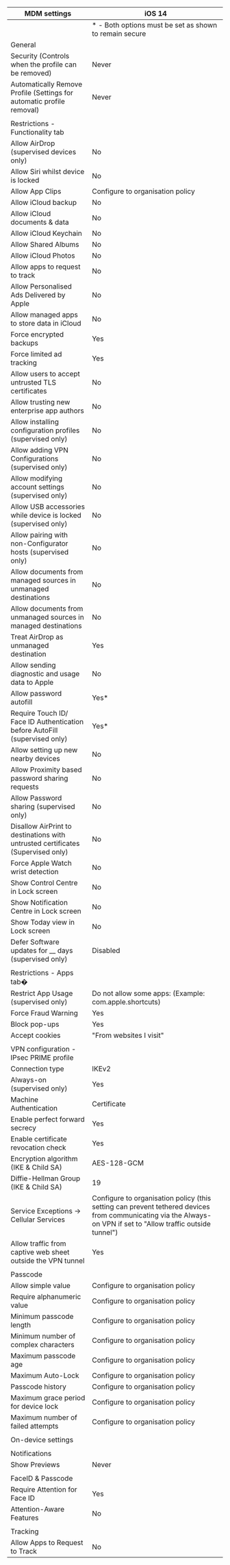 |MDM settings                                                                   |iOS 14                                                 |
|-------------------------------------------------------------------------------|-------------------------------------------------------|
|                                                                               |* - Both options must be set as shown to remain secure |
|General                                                                        |                                                       |
|Security (Controls when the profile can be removed)                            |Never                                                  |
|Automatically Remove Profile (Settings for automatic profile removal)          |Never                                                  |
|                                                                               |                                                       |
|Restrictions - Functionality tab                                               |                                                       |
|Allow AirDrop (supervised devices only)                                        |No                                                     |
|Allow Siri whilst device is locked                                             |No                                                     |
|Allow App Clips                                                                |Configure to organisation policy                       |
|Allow iCloud backup                                                            |No                                                     |
|Allow iCloud documents & data                                                  |No                                                     |
|Allow iCloud Keychain                                                          |No                                                     |
|Allow Shared Albums                                                            |No                                                     |
|Allow iCloud Photos                                                            |No                                                     |
|Allow apps to request to track                                                 |No                                                     |
|Allow Personalised Ads Delivered by Apple                                      |No                                                     |
|Allow managed apps to store data in iCloud                                     |No                                                     |
|Force encrypted backups                                                        |Yes                                                    |
|Force limited ad tracking                                                      |Yes                                                    |
|Allow users to accept untrusted TLS certificates                               |No                                                     |
|Allow trusting new enterprise app authors                                      |No                                                     |
|Allow installing configuration profiles (supervised only)                      |No                                                     |
|Allow adding VPN Configurations (supervised only)                              |No                                                     |
|Allow modifying account settings (supervised only)                             |No                                                     |
|Allow USB accessories while device is locked (supervised only)                 |No                                                     |
|Allow pairing with non-Configurator hosts (supervised only)                    |No                                                     |
|Allow documents from managed sources in unmanaged destinations                 |No                                                     |
|Allow documents from unmanaged sources in managed destinations                 |No                                                     |
|Treat AirDrop as unmanaged destination                                         |Yes                                                    |
|Allow sending diagnostic and usage data to Apple                               |No                                                     |
|Allow password autofill                                                        |Yes*                                                   |
|Require Touch ID/ Face ID Authentication before AutoFill (supervised only)     |Yes*                                                   |
|Allow setting up new nearby devices                                            |No                                                     |
|Allow Proximity based password sharing requests                                |No                                                     |
|Allow Password sharing (supervised only)                                       |No                                                     |
|Disallow AirPrint to destinations with untrusted certificates (Supervised only)|No                                                     |
|Force Apple Watch wrist detection                                              |No                                                     |
|Show Control Centre in Lock screen                                             |No                                                     |
|Show Notification Centre in Lock screen                                        |No                                                     |
|Show Today view in Lock screen                                                 |No                                                     |
|Defer Software updates for __ days (supervised only)                           |Disabled                                               |
|                                                                               |                                                       |
|Restrictions - Apps tab�                                                       |                                                       |
|Restrict App Usage (supervised only)                                           |Do not allow some apps: (Example: com.apple.shortcuts) |
|Force Fraud Warning                                                            |Yes                                                    |
|Block pop-ups                                                                  |Yes                                                    |
|Accept cookies                                                                 |"From websites I visit"                                |
|                                                                               |                                                       |
|VPN configuration - IPsec PRIME profile                                        |                                                       |
|Connection type                                                                |IKEv2                                                  |
|Always-on (supervised only)                                                    |Yes                                                    |
|Machine Authentication                                                         |Certificate                                            |
|Enable perfect forward secrecy                                                 |Yes                                                    |
|Enable certificate revocation check                                            |Yes                                                    |
|Encryption algorithm (IKE & Child SA)                                          |AES-128-GCM                                            |
|Diffie-Hellman Group (IKE & Child SA)                                          |19                                                     |
|Service Exceptions -> Cellular Services                                        |Configure to organisation policy (this setting can prevent tethered devices from communicating via the Always-on VPN if set to "Allow traffic outside tunnel")                          |
|Allow traffic from captive web sheet outside the VPN tunnel                    |Yes                                                    |
|                                                                               |                                                       |
|Passcode                                                                       |                                                       |
|Allow simple value                                                             |Configure to organisation policy                       |
|Require alphanumeric value                                                     |Configure to organisation policy                       |
|Minimum passcode length                                                        |Configure to organisation policy                       |
|Minimum number of complex characters                                           |Configure to organisation policy                       |
|Maximum passcode age                                                           |Configure to organisation policy                       |
|Maximum Auto-Lock                                                              |Configure to organisation policy                       |
|Passcode history                                                               |Configure to organisation policy                       |
|Maximum grace period for device lock                                           |Configure to organisation policy                       |
|Maximum number of failed attempts                                              |Configure to organisation policy                       |
|                                                                               |                                                       |
|On-device settings                                                             |                                                       |
|                                                                               |                                                       |
|Notifications                                                                  |                                                       |
|Show Previews                                                                  |Never                                                  |
|                                                                               |                                                       |
|FaceID & Passcode                                                              |                                                       |
|Require Attention for Face ID                                                  |Yes                                                    |
|Attention-Aware Features                                                       |No                                                     |
|                                                                               |                                                       |
|Tracking                                                                       |                                                       |
|Allow Apps to Request to Track                                                 |No                                                     |
